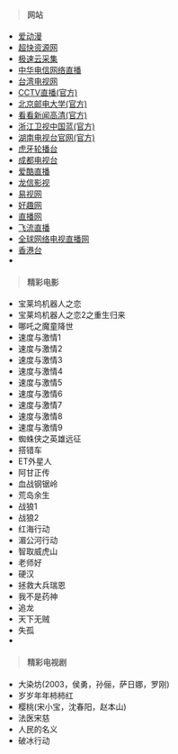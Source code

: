 > #### 网站

* [爱动漫](http://www.idm.vip/)
* [超快资源网](http://www.kukuzy.com/)
* [极速云采集](http://www.caijizy.com/)
* [中华电信网络直播](https://www.hinet.net/tv/)
* [台湾电视网](http://www.taiwantv.co/)
* [CCTV直播(官方)](http://tv.cctv.com/live/)
* [北京邮电大学(官方)](http://ivi.bupt.edu.cn/)
* [看看新闻高清(官方)](http://live.kankanews.com/huikan/)
* [浙江卫视中国蓝(官方)](http://tv.cztv.com/live1)
* [湖南电视台官网(官方)](http://live.mgtv.com/)
* [虎牙轮播台](https://www.huya.com/g/2135)
* [成都电视台](http://www.cditv.cn/html/cdrtv/#live)
* [爱酷直播](http://www.ikuzb.com/)
* [龙信影视](http://zb.mylongxin.com/app/view/tv.php)
* [易视网](https://www.cietv.com/)
* [好趣网](http://www.haoqu.net)
* [直播网](http://www.hao5.net)
* [飞流直播](http://chaochaolive.icntv.xyz/)
* [全球网络电视直播网](https://www.nettv.live/)
* [香港台](https://www.rthk.hk/tv)
* 

> #### 精彩电影

* 宝莱坞机器人之恋
* 宝莱坞机器人之恋2之重生归来
* 哪吒之魔童降世
* 速度与激情1
* 速度与激情2
* 速度与激情3
* 速度与激情4
* 速度与激情5
* 速度与激情6
* 速度与激情7
* 速度与激情8
* 速度与激情9
* 蜘蛛侠之英雄远征
* 搭错车
* ET外星人
* 阿甘正传
* 血战钢锯岭
* 荒岛余生
* 战狼1
* 战狼2
* 红海行动
* 湄公河行动
* 智取威虎山
* 老师好
* 硬汉
* 拯救大兵瑞恩
* 我不是药神
* 追龙
* 天下无贼
* 失孤
* 


> #### 精彩电视剧

* 大染坊(2003，侯勇，孙俪，萨日娜，罗刚)
* 岁岁年年柿柿红
* 樱桃(宋小宝，沈春阳，赵本山)
* 法医宋慈
* 人民的名义
* 破冰行动
